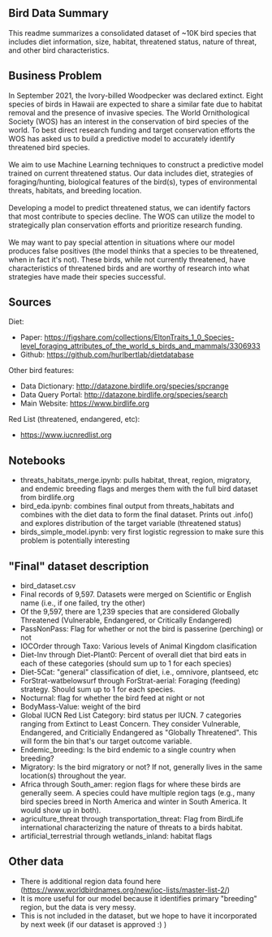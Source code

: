 ## Bird Data Summary

This readme summarizes a consolidated dataset of ~10K bird species that includes diet information, size, habitat, threatened status, nature of threat, and other bird characteristics.


## Business Problem

In September 2021, the Ivory-billed Woodpecker was declared extinct. Eight species of birds in Hawaii are expected to share a similar fate due to habitat removal and the presence of invasive species. The World Ornithological Society (WOS) has an interest in the conservation of bird species of the world. To best direct research funding and target conservation efforts the WOS has asked us to build a predictive model to accurately identify threatened bird species.
<br />  
We aim to use Machine Learning techniques to construct a predictive model trained on current threatened status. Our data includes diet, strategies of foraging/hunting, biological features of the bird(s), types of environmental threats, habitats, and breeding location.  
<br />
Developing a model to predict threatened status, we can identify factors that most contribute to species decline. The WOS can utilize the model to strategically plan conservation efforts and prioritize research funding. 
<br />  
We may want to pay special attention in situations where our model produces false positives (the model thinks that a species to be threatened, when in fact it's not). These birds, while not currently threatened, have characteristics of threatened birds and are worthy of research into what strategies have made their species successful.

## Sources

Diet:
* Paper: https://figshare.com/collections/EltonTraits_1_0_Species-level_foraging_attributes_of_the_world_s_birds_and_mammals/3306933
* Github: https://github.com/hurlbertlab/dietdatabase  

Other bird features:
* Data Dictionary: http://datazone.birdlife.org/species/spcrange
* Data Query Portal: http://datazone.birdlife.org/species/search
* Main Website: https://www.birdlife.org  

Red List (threatened, endangered, etc):
* https://www.iucnredlist.org


## Notebooks
* threats_habitats_merge.ipynb: pulls habitat, threat, region, migratory, and endemic breeding flags and merges them with the full bird dataset from birdlife.org
* bird_eda.ipynb: combines final output from threats_habitats and combines with the diet data to form the final dataset. Prints out .info() and explores distribution of the target variable (threatened status)
* birds_simple_model.ipynb: very first logistic regression to make sure this problem is potentially interesting


## "Final" dataset description
* bird_dataset.csv
* Final records of 9,597. Datasets were merged on Scientific or English name (i.e., if one failed, try the other)
* Of the 9,597, there are 1,239 species that are considered Globally Threatened (Vulnerable, Endangered, or Critically Endangered)
* PassNonPass: Flag for whether or not the bird is passerine (perching) or not
* IOCOrder through Taxo: Various levels of Animal Kingdom clasification
* Diet-Inv through Diet-Plant0: Percent of overall diet that bird eats in each of these categories (should sum up to 1 for each species)
* Diet-5Cat: "general" classification of diet, i.e., omnivore, plantseed, etc
* ForStrat-watbelowsurf through ForStrat-aerial: Foraging (feeding) strategy. Should sum up to 1 for each species.
* Nocturnal: flag for whether the bird feed at night or not
* BodyMass-Value: weight of the bird
* Global IUCN Red List Category: bird status per IUCN. 7 categories ranging from Extinct to Least Concern. They consider Vulnerable, Endangered, and Criticially Endangered as "Globally Threatened". This will form the bin that's our target outcome variable.
* Endemic_breeding: Is the bird endemic to a single country when breeding?
* Migratory: Is the bird migratory or not? If not, generally lives in the same location(s) throughout the year.
* Africa through South_amer: region flags for where these birds are generally seem. A species could have multiple region tags (e.g., many bird species breed in North America and winter in South America. It would show up in both).
* agriculture_threat through transportation_threat: Flag from BirdLife international characterizing the nature of threats to a birds habitat.
* artificial_terrestrial through wetlands_inland: habitat flags


## Other data

* There is additional region data found here (https://www.worldbirdnames.org/new/ioc-lists/master-list-2/)
* It is more useful for our model because it identifies primary "breeding" region, but the data is very messy.
* This is not included in the dataset, but we hope to have it incorporated by next week (if our dataset is approved :) )
